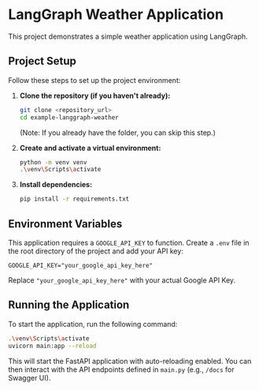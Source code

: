 # LangGraph Weather Application

This project demonstrates a simple weather application using LangGraph.

## Project Setup

Follow these steps to set up the project environment:

1.  **Clone the repository (if you haven't already):**
    ```bash
    git clone <repository_url>
    cd example-langgraph-weather
    ```
    (Note: If you already have the folder, you can skip this step.)

2.  **Create and activate a virtual environment:**
    ```bash
    python -m venv venv
    .\venv\Scripts\activate
    ```

3.  **Install dependencies:**
    ```bash
    pip install -r requirements.txt
    ```

## Environment Variables

This application requires a `GOOGLE_API_KEY` to function. Create a `.env` file in the root directory of the project and add your API key:

```
GOOGLE_API_KEY="your_google_api_key_here"
```

Replace `"your_google_api_key_here"` with your actual Google API Key.

## Running the Application

To start the application, run the following command:

```bash
.\venv\Scripts\activate
uvicorn main:app --reload
```

This will start the FastAPI application with auto-reloading enabled. You can then interact with the API endpoints defined in `main.py` (e.g., `/docs` for Swagger UI).

